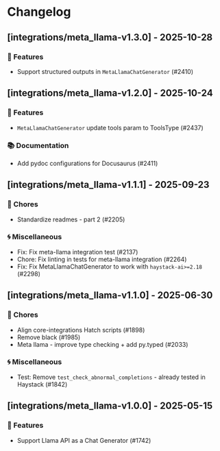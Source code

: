 # Changelog

## [integrations/meta_llama-v1.3.0] - 2025-10-28

### 🚀 Features

- Support structured outputs in `MetaLlamaChatGenerator` (#2410)


## [integrations/meta_llama-v1.2.0] - 2025-10-24

### 🚀 Features

- `MetaLlamaChatGenerator` update tools param to ToolsType (#2437)

### 📚 Documentation

- Add pydoc configurations for Docusaurus (#2411)


## [integrations/meta_llama-v1.1.1] - 2025-09-23

### 🧹 Chores

- Standardize readmes - part 2 (#2205)

### 🌀 Miscellaneous

- Fix: Fix meta-llama integration test (#2137)
- Chore: Fix linting in tests for meta-llama integration (#2264)
- Fix: Fix MetaLlamaChatGenerator to work with `haystack-ai>=2.18` (#2298)

## [integrations/meta_llama-v1.1.0] - 2025-06-30

### 🧹 Chores

- Align core-integrations Hatch scripts (#1898)
- Remove black (#1985)
- Meta llama - improve type checking + add py.typed (#2033)

### 🌀 Miscellaneous

- Test: Remove `test_check_abnormal_completions` - already tested in Haystack (#1842)

## [integrations/meta_llama-v1.0.0] - 2025-05-15

### 🚀 Features

- Support Llama API as a Chat Generator (#1742)

<!-- generated by git-cliff -->
